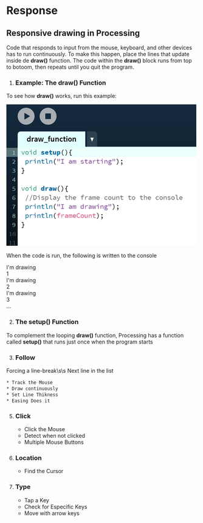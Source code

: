 # Response

## Responsive drawing in Processing 

Code that responds to input from the mouse, keyboard, and other devices has to run continuously. To make this happen, place the lines that update inside de **draw()** function. The code within the **draw()** block runs from top to botoom, then repeats until you quit the program. 

1. ### Example: The draw() Function

To see how **draw()** works, run this example:

![Draw function](images/drawfunction.png)

When the code is run, the following is written to the console

I'm drawing<br>
1<br>
I'm drawing<br>
2<br>
I'm drawing<br>
3<br>
...<br>

2. ### The setup() Function
To complement the looping **draw()** function, Processing has a function called **setup()** that runs just once when the program starts

3. ### Follow
Forcing a line-break\s\s
Next line in the list

    * Track the Mouse
    * Draw continuously
    * Set Line Thikness
    * Easing Does it

5. ### Click 

    * Click the Mouse
    * Detect when not clicked
    * Multiple Mouse Buttons

6. ### Location

    * Find the Cursor

7. ### Type

    * Tap a Key
    * Check for Especific Keys 
    * Move with arrow keys


